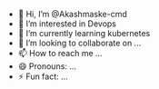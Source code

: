 - 👋 Hi, I’m @Akashmaske-cmd
- 👀 I’m interested in Devops
- 🌱 I’m currently learning kubernetes 
- 💞️ I’m looking to collaborate on ...
- 📫 How to reach me ...
- 😄 Pronouns: ...
- ⚡ Fun fact: ...

<!---
Akashmaske-cmd/Akashmaske-cmd is a ✨ special ✨ repository because its `README.md` (this file) appears on your GitHub profile.
You can click the Preview link to take a look at your changes.
--->
